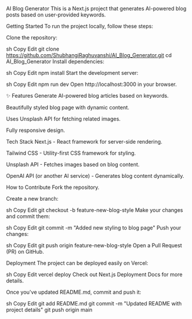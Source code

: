 AI Blog Generator
This is a Next.js project that generates AI-powered blog posts based on user-provided keywords.

 Getting Started
To run the project locally, follow these steps:

Clone the repository:

sh
Copy
Edit
git clone https://github.com/ShubhangiRaghuvanshi/AI_Blog_Generator.git
cd AI_Blog_Generator
Install dependencies:

sh
Copy
Edit
npm install
Start the development server:

sh
Copy
Edit
npm run dev
Open http://localhost:3000 in your browser.

✨ Features
Generate AI-powered blog articles based on keywords.

Beautifully styled blog page with dynamic content.

Uses Unsplash API for fetching related images.

Fully responsive design.

 Tech Stack
Next.js - React framework for server-side rendering.

Tailwind CSS - Utility-first CSS framework for styling.

Unsplash API - Fetches images based on blog content.

OpenAI API (or another AI service) - Generates blog content dynamically.

How to Contribute
Fork the repository.

Create a new branch:

sh
Copy
Edit
git checkout -b feature-new-blog-style
Make your changes and commit them:

sh
Copy
Edit
git commit -m "Added new styling to blog page"
Push your changes:

sh
Copy
Edit
git push origin feature-new-blog-style
Open a Pull Request (PR) on GitHub.

 Deployment
The project can be deployed easily on Vercel:

sh
Copy
Edit
vercel deploy
Check out Next.js Deployment Docs for more details.

Once you've updated README.md, commit and push it:

sh
Copy
Edit
git add README.md
git commit -m "Updated README with project details"
git push origin main
